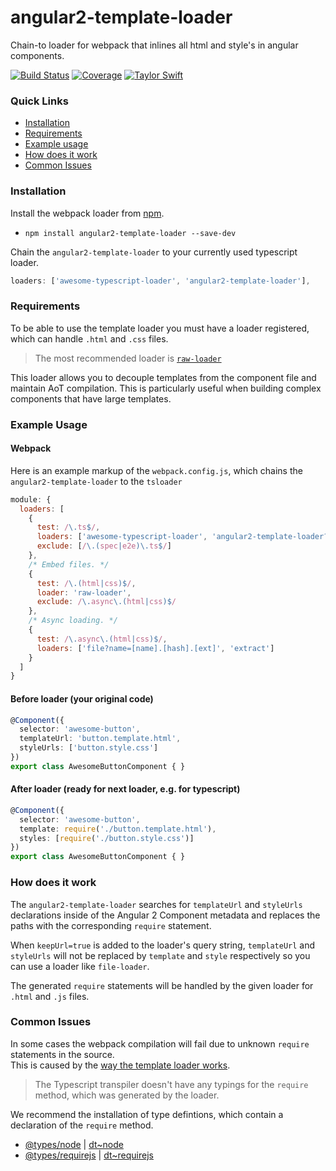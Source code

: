 # angular2-template-loader
Chain-to loader for webpack that inlines all html and style's in angular components.

[![Build Status](https://travis-ci.org/TheLarkInn/angular2-template-loader.svg?branch=master)](https://travis-ci.org/TheLarkInn/angular2-template-loader)
[![Coverage](https://codecov.io/gh/TheLarkInn/angular2-template-loader/branch/master/graph/badge.svg)](https://codecov.io/gh/TheLarkInn/angular2-template-loader)
[![Taylor Swift](https://img.shields.io/badge/secured%20by-taylor%20swift-brightgreen.svg)](https://twitter.com/SwiftOnSecurity)

### Quick Links
- [Installation](#installation)
- [Requirements](#requirements)
- [Example usage](#example-usage)
- [How does it work](#how-does-it-work)
- [Common Issues](#common-issues)

### Installation
Install the webpack loader from [npm](https://www.npmjs.com/package/angular2-template-loader).
- `npm install angular2-template-loader --save-dev`

Chain the `angular2-template-loader` to your currently used typescript loader.

```js
loaders: ['awesome-typescript-loader', 'angular2-template-loader'],
```

### Requirements
To be able to use the template loader you must have a loader registered, which can handle `.html` and `.css` files.
> The most recommended loader is [`raw-loader`](https://github.com/webpack/raw-loader)

This loader allows you to decouple templates from the component file and maintain AoT compilation. This is particularly useful  when building complex components that have large templates.

### Example Usage

#### Webpack
Here is an example markup of the `webpack.config.js`, which chains the `angular2-template-loader` to the `tsloader`

```js
module: {
  loaders: [
    {
      test: /\.ts$/,
      loaders: ['awesome-typescript-loader', 'angular2-template-loader?keepUrl=true'],
      exclude: [/\.(spec|e2e)\.ts$/]
    },
    /* Embed files. */
    { 
      test: /\.(html|css)$/, 
      loader: 'raw-loader',
      exclude: /\.async\.(html|css)$/
    },
    /* Async loading. */
    {
      test: /\.async\.(html|css)$/, 
      loaders: ['file?name=[name].[hash].[ext]', 'extract']
    }
  ]
}
```

#### Before loader (your original code)
```ts
@Component({
  selector: 'awesome-button',
  templateUrl: 'button.template.html',
  styleUrls: ['button.style.css']
})
export class AwesomeButtonComponent { }
```

#### After loader (ready for next loader, e.g. for typescript)
```ts
@Component({
  selector: 'awesome-button',
  template: require('./button.template.html'),
  styles: [require('./button.style.css')]
})
export class AwesomeButtonComponent { }
```

### How does it work
The `angular2-template-loader` searches for `templateUrl` and `styleUrls` declarations inside of the Angular 2 Component metadata and replaces the paths with the corresponding `require` statement.

When `keepUrl=true` is added to the loader's query string, `templateUrl` and `styleUrls` will not be replaced by `template` and `style` respectively so you can use a loader like `file-loader`.

The generated `require` statements will be handled by the given loader for `.html` and `.js` files.

### Common Issues
In some cases the webpack compilation will fail due to unknown `require` statements in the source.<br/>
This is caused by the [way the template loader works](#how-does-it-work). 

> The Typescript transpiler doesn't have any typings for the `require` method, which was generated by the loader.

We recommend the installation of type defintions, which contain a declaration of the `require` method.
- [@types/node](https://www.npmjs.com/package/@types/node) | [dt~node](https://github.com/DefinitelyTyped/DefinitelyTyped/blob/master/node/node.d.ts)
- [@types/requirejs](https://www.npmjs.com/package/@types/requirejs) | [dt~requirejs](https://github.com/DefinitelyTyped/DefinitelyTyped/tree/master/requirejs)
